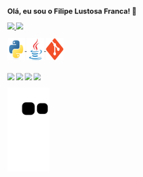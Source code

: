 ### Olá, eu sou o Filipe Lustosa Franca! 👋

 <div>
  <a href="https://github.com/filipelustosaf">
  <img height="160em" src="https://github-readme-stats.vercel.app/api?username=filipelustosaf&show_icons=true&theme=dark&include_all_commits=true&count_private=true"/> <img height="160em" src="https://github-readme-stats.vercel.app/api/top-langs/?username=filipelustosaf&layout=compact&langs_count=7&theme=dark"/>
</div>
<div style="display: inline_block"><br>
  <img align="center" alt="Raphael-Python" height="50" width="40" src="https://raw.githubusercontent.com/devicons/devicon/master/icons/python/python-original.svg">
  <img align="center" alt="Raphael-Java" height="50" width="40" src="https://raw.githubusercontent.com/devicons/devicon/master/icons/java/java-original.svg"> 
  <img align="center" alt="Raphael-Git" height="50" width="40" src="https://raw.githubusercontent.com/devicons/devicon/master/icons/git/git-original.svg">
</div>
  
##
 
<div> 
  <a href = "mailto:filipefranca2@gmail.com"><img src="https://img.shields.io/badge/-Gmail-%23333?style=for-the-badge&logo=gmail&logoColor=white" target="_blank"></a>
  <a href="ttps://www.linkedin.com/in/filipe-lustosa-franca-027288116/" target="_blank"><img src="https://img.shields.io/badge/-LinkedIn-%230077B5?style=for-the-badge&logo=linkedin&logoColor=white" target="_blank"></a> 
  <a href="https://www.instagram.com/filipelustosaf/" target="_blank"><img src="https://img.shields.io/badge/-Instagram-%23E4405F?style=for-the-badge&logo=instagram&logoColor=white" target="_blank"></a>
  <a href="https://www.facebook.com/filipe.franca.714/" target="_blank"><img src="https://img.shields.io/badge/-Facebook-%230077B5?style=for-the-badge&logo=facebook&logoColor=white" target="_blank"></a> 
 
  ![Snake animation](https://github.com/rafaballerini/rafaballerini/blob/output/github-contribution-grid-snake.svg)
 
</div>


<!--
**filipelustosaf/filipelustosaf** is a ✨ _special_ ✨ repository because its `README.md` (this file) appears on your GitHub profile.

Here are some ideas to get you started:

- 🔭 I’m currently working on ...
- 🌱 I’m currently learning ...
- 👯 I’m looking to collaborate on ...
- 🤔 I’m looking for help with ...
- 💬 Ask me about ...
- 📫 How to reach me: ...
- 😄 Pronouns: ...
- ⚡ Fun fact: ...
-->
